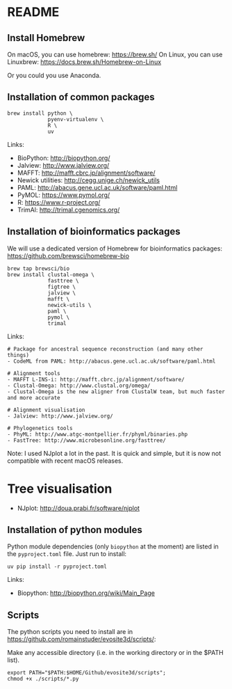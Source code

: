 # README

## Install Homebrew
On macOS, you can use homebrew: <https://brew.sh/>
On Linux, you can use Linuxbrew: https://docs.brew.sh/Homebrew-on-Linux

Or you could you use Anaconda.

## Installation of common packages

```shell
brew install python \
             pyenv-virtualenv \
             R \
             uv
```

Links:
- BioPython: <http://biopython.org/>
- Jalview: <http://www.jalview.org/>
- MAFFT: <http://mafft.cbrc.jp/alignment/software/>
- Newick utilities: <http://cegg.unige.ch/newick_utils>
- PAML: <http://abacus.gene.ucl.ac.uk/software/paml.html>
- PyMOL: <https://www.pymol.org/>
- R: <https://www.r-project.org/>
- TrimAl: <http://trimal.cgenomics.org/>


## Installation of bioinformatics packages

We will use a dedicated version of Homebrew for bioinformatics packages:
https://github.com/brewsci/homebrew-bio

```shell
brew tap brewsci/bio
brew install clustal-omega \
             fasttree \
             figtree \
             jalview \
             mafft \
             newick-utils \
             paml \
             pymol \
             trimal
```


Links:
```shell
# Package for ancestral sequence reconstruction (and many other things)
- CodeML from PAML: http://abacus.gene.ucl.ac.uk/software/paml.html

# Alignment tools
- MAFFT L-INS-i: http://mafft.cbrc.jp/alignment/software/
- Clustal-Omega: http://www.clustal.org/omega/
- Clustal-Omega is the new aligner from ClustalW team, but much faster and more accurate

# Alignment visualisation
- Jalview: http://www.jalview.org/

# Phylogenetics tools
- PhyML: http://www.atgc-montpellier.fr/phyml/binaries.php
- FastTree: http://www.microbesonline.org/fasttree/

```

Note: I used NJplot a lot  in the past. It is quick and simple, but it is now not compatible
with recent macOS releases.
# Tree visualisation
- NJplot: http://doua.prabi.fr/software/njplot


## Installation of python modules

Python module dependencies (only `biopython` at the moment) are listed in the `pyproject.toml`
file. Just run to install:
```shell
uv pip install -r pyproject.toml
```

Links:
- Biopython: http://biopython.org/wiki/Main_Page


## Scripts

The python scripts you need to install are in <https://github.com/romainstuder/evosite3d/scripts/>:


Make any accessible directory (i.e. in the working directory or in the $PATH list).

```shell
export PATH="$PATH:$HOME/Github/evosite3d/scripts";
chmod +x ./scripts/*.py
```
